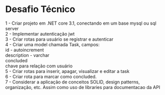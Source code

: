 # Desafio Técnico <br>

1 - Criar projeto em .NET core 3.1, conectando em um base mysql ou sql server <br>
2 - Implementar autenticação jwt<br>
3 - Criar rotas para usuário se registrar e autenticar<br>
4 - Criar uma model chamada Task, campos:<br>
                id - autoincrement<br>
                description - varchar<br>
                concluded<br>
                chave para relação com usuário<br>
5 - Criar rotas para inserir, apagar, visualizar e editar a task<br>
6 - Criar rota para marcar como concluded.<br>
7 - Considerar a aplicação de conceitos SOLID, design patterns, organização, etc. Assim como uso de libraries para documentacao da API<br>
